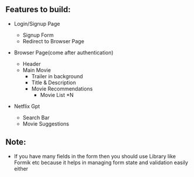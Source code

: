 ## Features to build:
- Login/Signup Page
    - Signup Form
    - Redirect to Browser Page
- Browser Page(come after authentication)
    - Header
    - Main Movie
        - Trailer in background
        - Title & Description
        - Movie Recommendations
            - Movie List *N

- Netflix Gpt
    - Search Bar
    - Movie Suggestions


## Note:
- If you have many fields in the form then you should use Library like Formik etc because it helps in managing form state and validation easily either